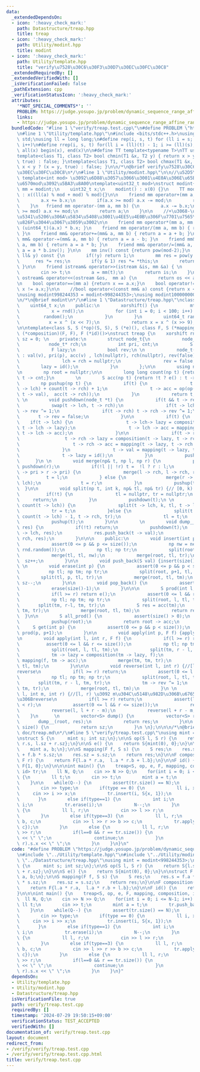```yaml
---
data:
  _extendedDependsOn:
  - icon: ':heavy_check_mark:'
    path: Datastructure/treap.hpp
    title: treap
  - icon: ':heavy_check_mark:'
    path: Utility/modint.hpp
    title: modint
  - icon: ':heavy_check_mark:'
    path: Utility/template.hpp
    title: "verify\u7528\u30C6\u30F3\u30D7\u30EC\u30FC\u30C8"
  _extendedRequiredBy: []
  _extendedVerifiedWith: []
  _isVerificationFailed: false
  _pathExtension: cpp
  _verificationStatusIcon: ':heavy_check_mark:'
  attributes:
    '*NOT_SPECIAL_COMMENTS*': ''
    PROBLEM: https://judge.yosupo.jp/problem/dynamic_sequence_range_affine_range_sum
    links:
    - https://judge.yosupo.jp/problem/dynamic_sequence_range_affine_range_sum
  bundledCode: "#line 1 \"verify/treap.test.cpp\"\n#define PROBLEM \"https://judge.yosupo.jp/problem/dynamic_sequence_range_affine_range_sum\"\
    \n#line 1 \"Utility/template.hpp\"\n#include <bits/stdc++.h>\nusing namespace\
    \ std;\nusing ll = long long;\n#define rep(i, s, t) for (ll i = s; i < (ll)(t);\
    \ i++)\n#define rrep(i, s, t) for(ll i = (ll)(t) - 1; i >= (ll)(s); i--)\n#define\
    \ all(x) begin(x), end(x)\n\n#define TT template<typename T>\nTT using vec = vector<T>;\n\
    template<class T1, class T2> bool chmin(T1 &x, T2 y) { return x > y ? (x = y,\
    \ true) : false; }\ntemplate<class T1, class T2> bool chmax(T1 &x, T2 y) { return\
    \ x < y ? (x = y, true) : false; }\n\n/*\n@brief verify\u7528\u30C6\u30F3\u30D7\
    \u30EC\u30FC\u30C8\n*/\n#line 1 \"Utility/modint.hpp\"\n\n//\u52D5\u7684mod :\
    \ template<int mod> \u3092\u6D88\u3057\u3066\u3001\u4E0A\u306E\u65B9\u3067\u5909\
    \u6570mod\u3092\u5BA3\u8A00\ntemplate<uint32_t mod>\nstruct modint{\n    using\
    \ mm = modint;\n    uint32_t x;\n    modint() : x(0) {}\n    TT modint(T a=0)\
    \ : x((ll(a) % mod + mod) % mod){}\n\n    friend mm operator+(mm a, mm b) {\n\
    \        a.x += b.x;\n        if(a.x >= mod) a.x -= mod;\n        return a;\n\
    \    }\n   friend mm operator-(mm a, mm b) {\n        a.x -= b.x;\n        if(a.x\
    \ >= mod) a.x += mod;\n        return a;\n    }\n\n    //+\u3068-\u3060\u3051\u3067\
    \u5341\u5206\u306A\u5834\u5408\u3001\u4EE5\u4E0B\u306F\u7701\u7565\u3057\u3066\
    \u826F\u3044\u3067\u3059\u3002\n\n    friend mm operator*(mm a, mm b) { return\
    \ (uint64_t)(a.x) * b.x; }\n    friend mm operator/(mm a, mm b) { return a * b.inv();\
    \ }\n    friend mm& operator+=(mm& a, mm b) { return a = a + b; }\n    friend\
    \ mm& operator-=(mm& a, mm b) { return a = a - b; }\n    friend mm& operator*=(mm&\
    \ a, mm b) { return a = a * b; }\n    friend mm& operator/=(mm& a, mm b) { return\
    \ a = a * b.inv(); }\n\n    mm inv() const {return pow(mod-2);}\n    mm pow(const\
    \ ll& y) const {\n        if(!y) return 1;\n        mm res = pow(y >> 1);\n  \
    \      res *= res;\n        if(y & 1) res *= *this;\n        return res;\n   \
    \ }\n\n    friend istream& operator>>(istream &is, mm &a) { \n        ll t;\n\
    \        cin >> t;\n        a = mm(t);\n        return is;\n    }\n\n    friend\
    \ ostream& operator<<(ostream &os,  mm a) {\n        return os << a.x;\n    }\n\
    \n    bool operator==(mm a) {return x == a.x;}\n    bool operator!=(mm a) {return\
    \ x != a.x;}\n\n    //bool operator<(const mm& a) const {return x < a.x;}\n};\n\
    \nusing modint998244353 = modint<998244353>;\nusing modint1000000007 = modint<1'000'000'007>;\n\
    \n/*\n@brief modint\n*/\n#line 1 \"Datastructure/treap.hpp\"\nclass xorshift {\n\
    \    uint64_t x;\n    public:\n        xorshift() {\n            mt19937 rnd(chrono::steady_clock::now().time_since_epoch().count());\n\
    \            x = rnd();\n            for (int i = 0; i < 100; i++) {\n       \
    \         random();\n            }\n        }\n        uint64_t random() {\n \
    \           x = x ^ (x << 7);\n            return x = x ^ (x >> 9);\n    }\n};\n\
    \n\ntemplate<class S, S (*op)(S, S), S (*e)(), class F, S (*mapping)(F, S), F\
    \ (*composition)(F, F), F (*id)()>\nstruct treap {\n    xorshift rnd;\n    int\
    \ sz = 0; \n    private:\n        struct node_t{\n            node_t* lch;\n \
    \           node_t* rch;\n            int pri, cnt;\n            S val, acc;\n\
    \            F lazy;\n            bool rev;\n \n            node_t(S v, int p)\
    \ : val(v), pri(p), acc(v) , lch(nullptr), rch(nullptr), rev(false), cnt(1) {\n\
    \                lch = rch = nullptr;\n                rev = false;\n        \
    \        lazy = id();\n            }\n        };\n\n        using np = node_t*;\n\
    \n        np root = nullptr;\n\n        long long count(np t) {return !t ? 0 :\
    \ t -> cnt;}\n        \n        S acc(np t) {return !t ? e() : t -> acc; }\n\n\
    \        np pushup(np t) {\n            if(t) {\n                t -> cnt = count(t\
    \ -> lch) + count(t -> rch) + 1;\n                t -> acc = op(op(acc(t -> lch),\
    \ t -> val),  acc(t -> rch));\n            }\n            return t;\n        }\n\
    \ \n        void pushdown(node_t *t) {\n            if(t && t -> rev) {\n    \
    \            swap(t -> lch, t -> rch);\n                if(t -> lch) t -> lch\
    \ -> rev ^= 1;\n                if(t -> rch) t -> rch -> rev ^= 1;\n         \
    \       t -> rev = false;\n            }\n\n            if(t) {\n            \
    \    if(t -> lch) {\n                    t -> lch-> lazy = composition(t -> lazy,\
    \ t -> lch -> lazy);\n                    t -> lch -> acc = mapping(t -> lazy,\
    \ t -> lch -> acc);\n                }\n\n                if(t -> rch) {\n   \
    \                 t -> rch -> lazy = composition(t -> lazy, t -> rch -> lazy);\n\
    \                    t -> rch -> acc = mapping(t -> lazy, t -> rch -> acc);\n\
    \                }\n                t -> val = mapping(t -> lazy, t -> val);\n\
    \                t -> lazy = id();\n            }\n            pushup(t);\n  \
    \      }\n \n        void merge(np& t, np l, np r) {\n            pushdown(l),\
    \ pushdown(r);\n            if(!l || !r) t =  !l ? r : l;\n            else if(l\
    \ -> pri > r -> pri) {\n                merge(l -> rch, l -> rch, r);\n      \
    \          t = l;\n            } else {\n               merge(r -> lch, l,r ->\
    \ lch);\n               t = r;\n            }\n            pushup(t);\n      \
    \  }\n\n        void split(np t, int k, np& tl, np& tr) {// [0, k) [k, n)\n  \
    \          if(!t) {\n                tl = nullptr, tr = nullptr;\n           \
    \     return;\n            }\n            pushdown(t);\n \n            if(k <=\
    \ count(t -> lch)) {\n                split(t -> lch, k, tl, t -> lch);\n    \
    \            tr = t;\n            }else {\n                split(t -> rch, k -\
    \ count(t -> lch) - 1, t -> rch, tr);\n                tl = t;\n            }\n\
    \            pushup(t);\n        }\n\n        \n        void dump__(np t, vector<S>&\
    \ res) {\n            if(!t) return;\n            pushdown(t);\n            dump__(t\
    \ -> lch, res);\n            res.push_back(t -> val);\n            dump__(t ->\
    \ rch, res);\n        }\n\n\n    public:\n        void insert(int p, S val) {\n\
    \            assert(0 <= p && p <= size());\n            np nw = new node_t(val,\
    \ rnd.random());\n            np tl; np tr;\n            split(root, p, tl, tr);\n\
    \            merge(tl, tl, nw);\n            merge(root, tl, tr);\n          \
    \  sz++;\n        }\n\n        void push_back(S val) {insert(size(), val);}\n\
    \ \n        void erase(int p) {\n            assert(0 <= p && p < size());\n \
    \           np tl; np tm; np tr;\n            split(root, p+1, tl, tm);\n    \
    \        split(tl, p, tl, tr);\n            merge(root, tl, tm);\n           \
    \ sz--;\n        }\n\n        void pop_back() {\n            assert(size()>0);\n\
    \            erase(size()-1);\n        }\n\n\n        S prod(int l, int r) {\n\
    \            if(l >= r) return e();\n            assert(0 <= l && r <= size());\n\
    \            np tl; np tm; np tr;\n            split(root, l, tl, tm);\n     \
    \       split(tm, r-l, tm, tr);\n            S res = acc(tm);\n            merge(tm,\
    \ tm, tr);\n            merge(root, tl, tm);\n            return res;\n      \
    \  }\n\n        S all_prod() {\n            assert(size() > 0);\n            pushdown(root);\n\
    \            pushup(root);\n            return root -> acc;\n        }\n\n   \
    \     S get(int p) {\n            assert(0 <= p && p < size());\n            return\
    \ prod(p, p+1);\n        }\n\n        void apply(int p, F f) {apply(p, p+1, f);}\n\
    \n        void apply(int l, int r, F f) {\n            if(l >= r) return;\n  \
    \          assert(0 <= l && r <= size());\n            np tl; np tm; np tr;\n\
    \            split(root, l, tl, tm);\n            split(tm, r - l, tm, tr);\n\
    \            tm -> lazy = composition(tm -> lazy, f);\n            tm -> acc =\
    \ mapping(f, tm -> acc);\n            merge(tm, tm, tr);\n            merge(root,\
    \ tl, tm);\n        }\n\n\n        void reverse(int l, int r) {//[l, r)\u3092\
    reverse\n            if(l >= r) return;\n            assert(0 <= l && r <= size());\n\
    \            np tl; np tm; np tr;\n            split(root, l, tl, tm);\n     \
    \       split(tm, r - l, tm, tr);\n            tm -> rev ^= 1;\n            merge(tm,\
    \ tm, tr);\n            merge(root, tl, tm);\n        }\n \n        void rotate(int\
    \ l, int m, int r) {//[l, r) \u3092 m\u304C\u5148\u982D\u306B\u6765\u308B\u69D8\
    \u306Breverse\n            if(l >= r) return;\n            assert(l <= m && m\
    \ < r);\n            assert(0 <= l && r <= size());\n            reverse(l, r);\n\
    \            reverse(l, l + r - m);\n            reverse(l + r - m, r);\n    \
    \    }\n      \n        vector<S> dump() {\n            vector<S> res;\n     \
    \       dump__(root, res);\n            return res;\n        }\n\n        int\
    \ size() {\n            return sz;\n        }\n \n};\n\n\n/*\n@brief treap\n@docs\
    \ doc/treap.md\n*/\n#line 5 \"verify/treap.test.cpp\"\nusing mint = modint<998244353>;\n\
    \nstruct S {\n     mint s; int sz;\n};\n\nS op(S l, S r) {\n    return S{l.s +\
    \ r.s, l.sz + r.sz};\n}\n\nS e() {\n    return S{mint(0), 0};\n}\n\nstruct F {\n\
    \    mint a, b;\n};\n\nS mapping(F f, S s) {\n    S res;\n    res.s = f.a * s.s\
    \ + f.b * s.sz;\n    res.sz = s.sz;\n    return res;\n}\n\nF composition(F l,\
    \ F r) {\n    return F{l.a * r.a,  l.a * r.b + l.b};\n}\n\nF id() {\n    return\
    \ F{1, 0};\n}\n\n\nint main() {\n    treap<S, op, e, F, mapping, composition,\
    \ id> tr;\n    ll N, Q;\n    cin >> N >> Q;\n    for(int i = 0; i <= N-1; i++)\
    \ {\n        ll t;\n        cin >> t;\n        mint a = t;\n        tr.push_back(S{a,1});\n\
    \    }\n\n    while(Q--) {\n        assert(tr.size() == N);\n        int type;\n\
    \        cin >> type;\n        if(type == 0) {\n            ll i, x;\n       \
    \     cin >> i >> x;\n            tr.insert(i, S{x, 1});\n            N++;\n \
    \       }\n        else if(type==1) {\n            int i;\n            cin >>\
    \ i;\n            tr.erase(i);\n            N--;\n        }\n        else if(type==2)\
    \ {\n            ll l, r;\n            cin >> l >> r;\n            tr.reverse(l,r);\n\
    \        }\n        else if(type==3) {\n            ll l, r;\n            mint\
    \ b, c;\n            cin >> l >> r >> b >> c;\n            tr.apply(l, r, F{b,\
    \ c});\n        }\n        else {\n            ll l, r;\n            cin >> l\
    \ >> r;\n            if(l==0 && r == tr.size()) {\n                cout << tr.all_prod().s.x\
    \ << \" \";\n                continue;\n            }\n            cout << tr.prod(l,\
    \ r).s.x << \" \";\n        }\n    }\n}\n"
  code: "#define PROBLEM \"https://judge.yosupo.jp/problem/dynamic_sequence_range_affine_range_sum\"\
    \n#include \"../Utility/template.hpp\"\n#include \"../Utility/modint.hpp\"\n#include\
    \ \"../Datastructure/treap.hpp\"\nusing mint = modint<998244353>;\n\nstruct S\
    \ {\n     mint s; int sz;\n};\n\nS op(S l, S r) {\n    return S{l.s + r.s, l.sz\
    \ + r.sz};\n}\n\nS e() {\n    return S{mint(0), 0};\n}\n\nstruct F {\n    mint\
    \ a, b;\n};\n\nS mapping(F f, S s) {\n    S res;\n    res.s = f.a * s.s + f.b\
    \ * s.sz;\n    res.sz = s.sz;\n    return res;\n}\n\nF composition(F l, F r) {\n\
    \    return F{l.a * r.a,  l.a * r.b + l.b};\n}\n\nF id() {\n    return F{1, 0};\n\
    }\n\n\nint main() {\n    treap<S, op, e, F, mapping, composition, id> tr;\n  \
    \  ll N, Q;\n    cin >> N >> Q;\n    for(int i = 0; i <= N-1; i++) {\n       \
    \ ll t;\n        cin >> t;\n        mint a = t;\n        tr.push_back(S{a,1});\n\
    \    }\n\n    while(Q--) {\n        assert(tr.size() == N);\n        int type;\n\
    \        cin >> type;\n        if(type == 0) {\n            ll i, x;\n       \
    \     cin >> i >> x;\n            tr.insert(i, S{x, 1});\n            N++;\n \
    \       }\n        else if(type==1) {\n            int i;\n            cin >>\
    \ i;\n            tr.erase(i);\n            N--;\n        }\n        else if(type==2)\
    \ {\n            ll l, r;\n            cin >> l >> r;\n            tr.reverse(l,r);\n\
    \        }\n        else if(type==3) {\n            ll l, r;\n            mint\
    \ b, c;\n            cin >> l >> r >> b >> c;\n            tr.apply(l, r, F{b,\
    \ c});\n        }\n        else {\n            ll l, r;\n            cin >> l\
    \ >> r;\n            if(l==0 && r == tr.size()) {\n                cout << tr.all_prod().s.x\
    \ << \" \";\n                continue;\n            }\n            cout << tr.prod(l,\
    \ r).s.x << \" \";\n        }\n    }\n}"
  dependsOn:
  - Utility/template.hpp
  - Utility/modint.hpp
  - Datastructure/treap.hpp
  isVerificationFile: true
  path: verify/treap.test.cpp
  requiredBy: []
  timestamp: '2024-07-29 19:50:15+09:00'
  verificationStatus: TEST_ACCEPTED
  verifiedWith: []
documentation_of: verify/treap.test.cpp
layout: document
redirect_from:
- /verify/verify/treap.test.cpp
- /verify/verify/treap.test.cpp.html
title: verify/treap.test.cpp
---
```

